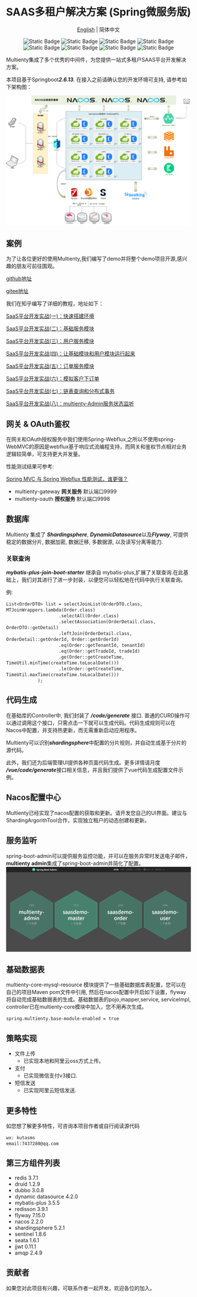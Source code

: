
<div align="center">

# SAAS多租户解决方案 (Spring微服务版)

 [English](./README.md) | 简体中文

![Static Badge](https://img.shields.io/badge/springboot-2.6.13-blue)
![Static Badge](https://img.shields.io/badge/webflux-2.6.13-orange)
![Static Badge](https://img.shields.io/badge/dubbo-3.0.8-red)
![Static Badge](https://img.shields.io/badge/nacos-2.2.0-brightgreen)
![Static Badge](https://img.shields.io/badge/seata-1.6.1-fedcba)
![Static Badge](https://img.shields.io/badge/shardingsphere-5.2.1-yellow)
![Static Badge](https://img.shields.io/badge/sentinel-1.8.6-8A2BE2)
![Static Badge](https://img.shields.io/badge/mybatis_plus-3.5.5-blue)

</div>

Multienty集成了多个优秀的中间件，为您提供一站式多租户SAAS平台开发解决方案。

本项目基于Springboot***2.6.13***. 在接入之前请确认您的开发环境可支持, 请参考如下架构图：

![](./doc/images/architecture.png)

## 案例
为了让各位更好的使用Multienty,我们编写了demo并将整个demo项目开源,感兴趣的朋友可前往围观。

[github地址](https://github.com/kutasms/saas-demo)

[gitee地址](https://gitee.com/kutasms/saas-demo)

我们在知乎编写了详细的教程，地址如下：

[SaaS平台开发实战(一)：快速搭建环境](https://zhuanlan.zhihu.com/p/683628573)

[SaaS平台开发实战(二)：基础服务模块](https://zhuanlan.zhihu.com/p/683660274)

[SaaS平台开发实战(三)：用户服务模块](https://zhuanlan.zhihu.com/p/683753657)

[SaaS平台开发实战(四)：让基础模块和用户模块运行起来](https://zhuanlan.zhihu.com/p/683760795)

[SaaS平台开发实战(五)：订单服务模块](https://zhuanlan.zhihu.com/p/683873298)

[SaaS平台开发实战(六)：模拟客户下订单](https://zhuanlan.zhihu.com/p/684010126)

[SaaS平台开发实战(七)：链表查询和分布式事务](https://zhuanlan.zhihu.com/p/684278490)

[SaaS平台开发实战(八)：multienty-Admin服务状态监听](https://blog.csdn.net/baiyinianhua/article/details/136412971)

## 网关 & OAuth鉴权
在网关和OAuth授权服务中我们使用Spring-Webflux,之所以不使用spring-WebMVC的原因是webflux基于响应式流编程支持，而网关和鉴权节点相对业务逻辑较简单，可支持更大并发量。

性能测试结果可参考:

[Spring MVC 与 Spring Webflux 性能测试，谁更强？](https://www.cnblogs.com/hefeng2014/p/17759037.html)


- multienty-gateway **网关服务** 默认端口9999
- multienty-oauth **授权服务** 默认端口9998

## 数据库

Multienty 集成了 ***Shardingsphere***, ***DynamicDatasource***以及***Flyway***, 可提供稳定的数据分片, 数据加密, 数据迁移, 多数据源, 以及读写分离等能力.

### 关联查询

***mybatis-plus-join-boot-starter*** 继承自 mybatis-plus,扩展了关联查询.在此基础上，我们对其进行了进一步封装，以便您可以轻松地在代码中执行关联查询。

例:
```
List<OrderDTO> list = selectJoinList(OrderDTO.class, MTJoinWrappers.lambda(Order.class)
                    .selectAll(Order.class)
                    .selectAssociation(OrderDetail.class, OrderDTO::getDetail)
                    .leftJoin(OrderDetail.class, OrderDetail::getOrderId, Order::getOrderId)
                    .eq(Order::getTenantId, tenantId)
                    .eq(Order::getTradeId, tradeId)
                    .ge(Order::getCreateTime, TimeUtil.minTime(createTime.toLocalDate()))
                    .le(Order::getCreateTime, TimeUtil.maxTime(createTime.toLocalDate()))
            );
```

## 代码生成
在基础库的Controller中, 我们封装了 ***/code/generate*** 接口. 普通的CURD操作可以通过调用这个接口，只需点击一下就可以生成代码。代码生成规则可以在Nacos中配置，并支持热更新，而无需重新启动应用程序。

Multienty可以识别***shardingsphere***中配置的分片规则，并自动生成基于分片的源代码。

此外，我们还为后端管理UI提供各种页面代码生成。更多详情请月度 ***/vue/code/generate***接口相关信息，并且我们提供了vue代码生成配置文件示例。



## Nacos配置中心

Multienty已经实现了nacos配置的获取和更新。请开发您自己的UI界面。建议与ShardingArgorithTool合作，实现独立租户的动态创建和更新。

## 服务监听
spring-boot-admin可以提供服务监控功能，并可以在服务异常时发送电子邮件，**multienty admin**集成了spring-boot-admin并简化了配置。
![spring boot admin](./doc/images/spring_boot_admin.png)

## 基础数据表
multienty-core-mysql-resource 模块提供了一些基础数据库表配置，您可以在自己的项目Maven pom文件中引用, 然后在nacos配置中开启如下设置，flyway将自动完成基础数据表的生成。基础数据表的pojo,mapper,service, serviceImpl, controller已在multienty-core模块中加入，您不用再次生成。
```
spring.multienty.base-module-enabled = true
```
## 策略实现
- 文件上传
    - 已实现本地和阿里云oss方式上传。
- 支付
    - 已实现微信支付v3接口.
- 短信发送
    - 已实现阿里云短信发送.

## 更多特性
如您想了解更多特性，可咨询本项目作者或自行阅读源代码
```
wx: kutasms
email:7437280@qq.com
```

## 第三方组件列表
- redis 3.7.1
- druid 1.2.9
- dubbo 3.0.8
- dynamic datasource 4.2.0
- mybatis-plus 3.5.5
- redisson 3.9.1
- flyway 7.15.0
- nacos 2.2.0
- shardingsphere 5.2.1
- sentinel 1.8.6
- seata 1.6.1
- jjwt 0.11.1
- amqp 2.4.9


## 贡献者

如果您对此项目有兴趣，可联系作者一起开发，欢迎各位的加入。
